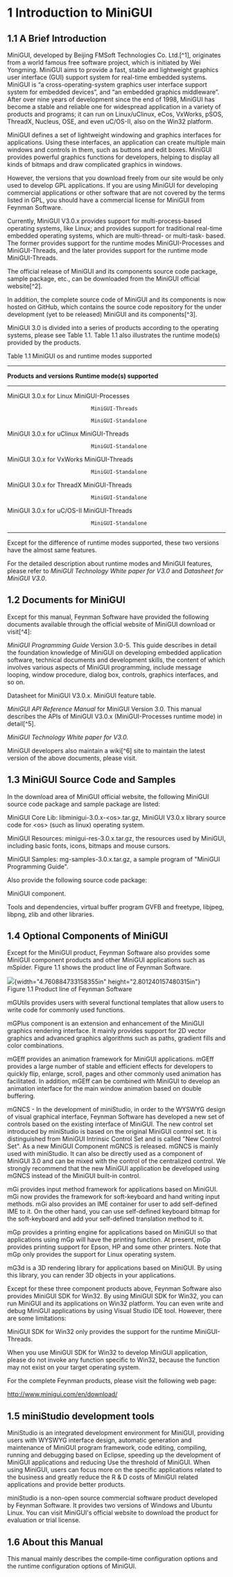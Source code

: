 1 Introduction to MiniGUI
=========================

1.1 A Brief Introduction
------------------------

MiniGUI, developed by Beijing FMSoft Technologies Co. Ltd.[^1],
originates from a world famous free software project, which is initiated
by Wei Yongming. MiniGUI aims to provide a fast, stable and lightweight
graphics user interface (GUI) support system for real-time embedded
systems. MiniGUI is “a cross-operating-system graphics user interface
support system for embedded devices”, and “an embedded graphics
middleware”. After over nine years of development since the end of 1998,
MiniGUI has become a stable and reliable one for widespread application
in a variety of products and programs; it can run on Linux/uClinux,
eCos, VxWorks, pSOS, ThreadX, Nucleus, OSE, and even uC/OS-II, also on
the Win32 platform.

MiniGUI defines a set of lightweight windowing and graphics interfaces
for applications. Using these interfaces, an application can create
multiple main windows and controls in them, such as buttons and edit
boxes. MiniGUI provides powerful graphics functions for developers,
helping to display all kinds of bitmaps and draw complicated graphics in
windows.

However, the versions that you download freely from our site would be
only used to develop GPL applications. If you are using MiniGUI for
developing commercial applications or other software that are not
covered by the terms listed in GPL, you should have a commercial license
for MiniGUI from Feynman Software.

Currently, MiniGUI V3.0.x provides support for multi-process-based
operating systems, like Linux; and provides support for traditional
real-time embedded operating systems, which are multi-thread- or
multi-task- based. The former provides support for the runtime modes
MiniGUI-Processes and MiniGUI-Threads, and the later provides support
for the runtime mode MiniGUI-Threads.

The official release of MiniGUI and its components source code package,
sample package, etc., can be downloaded from the MiniGUI official
website[^2].

In addition, the complete source code of MiniGUI and its components is
now hosted on GitHub, which contains the source code repository for the
under development (yet to be released) MiniGUI and its components[^3].

MiniGUI 3.0 is divided into a series of products according to the
operating systems, please see Table 1.1. Table 1.1 also illustrates the
runtime mode(s) provided by the products.

Table 1.1 MiniGUI os and runtime modes supported

  ------------------------------------------------------------
  **Products and versions**    **Runtime mode(s) supported**
  ---------------------------- -------------------------------
  MiniGUI 3.0.x for Linux      MiniGUI-Processes
                               
                               MiniGUI-Threads
                               
                               MiniGUI-Standalone

  MiniGUI 3.0.x for uClinux    MiniGUI-Threads
                               
                               MiniGUI-Standalone

  MiniGUI 3.0.x for VxWorks    MiniGUI-Threads
                               
                               MiniGUI-Standalone

  MiniGUI 3.0.x for ThreadX    MiniGUI-Threads
                               
                               MiniGUI-Standalone

  MiniGUI 3.0.x for uC/OS-II   MiniGUI-Threads
                               
                               MiniGUI-Standalone
  ------------------------------------------------------------

Except for the difference of runtime modes supported, these two versions
have the almost same features.

For the detailed description about runtime modes and MiniGUI features,
please refer to *MiniGUI Technology White paper for V3.0* and *Datasheet
for MiniGUI V3.0*.

1.2 Documents for MiniGUI
-------------------------

Except for this manual, Feynman Software have provided the following
documents available through the official website of MiniGUI download or
visit[^4]:

*MiniGUI Programming Guide* Version 3.0-5. This guide describes in
detail the foundation knowledge of MiniGUI on developing embedded
application software, technical documents and development skills, the
content of which involves various aspects of MiniGUI programming,
include message looping, window procedure, dialog box, controls,
graphics interfaces, and so on.

Datasheet for MiniGUI V3.0.x. MiniGUI feature table.

*MiniGUI API Reference Manual* for MiniGUI Version 3.0. This manual
describes the APIs of MiniGUI V3.0.x (MiniGUI-Processes runtime mode) in
detail[^5].

*MiniGUI Technology White paper* *for V3.0.*

MiniGUI developers also maintain a wiki[^6] site to maintain the latest
version of the above documents, please visit.

1.3 MiniGUI Source Code and Samples
-----------------------------------

In the download area of MiniGUI official website, the following MiniGUI
source code package and sample package are listed:

MiniGUI Core Lib: libminigui-3.0.x-&lt;os&gt;.tar.gz, MiniGUI V3.0.x
library source code for &lt;os&gt; (such as linux) operating system.

MiniGUI Resources: minigui-res-3.0.x.tar.gz, the resources used by
MiniGUI, including basic fonts, icons, bitmaps and mouse cursors.

MiniGUI Samples: mg-samples-3.0.x.tar.gz, a sample program of "MiniGUI
Programming Guide".

Also provide the following source code package:

MiniGUI component.

Tools and dependencies, virtual buffer program GVFB and freetype,
libjpeg, libpng, zlib and other libraries.

1.4 Optional Components of MiniGUI
----------------------------------

Except for the MiniGUI product, Feynman Software also provides some
MiniGUI component products and other MiniGUI applications such as
mSpider. Figure 1.1 shows the product line of Feynman Software.

![](media/image2.jpeg){width="4.760884733158355in"
height="2.801240157480315in"}\
Figure 1.1 Product line of Feynman Software

mGUtils provides users with several functional templates that allow
users to write code for commonly used functions.

mGPlus component is an extension and enhancement of the MiniGUI graphics
rendering interface. It mainly provides support for 2D vector graphics
and advanced graphics algorithms such as paths, gradient fills and color
combinations.

mGEff provides an animation framework for MiniGUI applications. mGEff
provides a large number of stable and efficient effects for developers
to quickly flip, enlarge, scroll, pages and other commonly used
animation has facilitated. In addition, mGEff can be combined with
MiniGUI to develop an animation interface for the main window animation
based on double buffering.

mGNCS - In the development of miniStudio, in order to the WYSWYG design
of visual graphical interface, Feynman Software has developed a new set
of controls based on the existing interface of MiniGUI. The new control
set introduced by miniStudio is based on the original MiniGUI control
set. It is distinguished from MiniGUI Intrinsic Control Set and is
called "New Control Set". As a new MiniGUI Component mGNCS is released.
mGNCS is mainly used with miniStudio. It can also be directly used as a
component of MiniGUI 3.0 and can be mixed with the control of the
centralized control. We strongly recommend that the new MiniGUI
application be developed using mGNCS instead of the MiniGUI built-in
control.

mGi provides input method framework for applications based on MiniGUI.
mGi now provides the framework for soft-keyboard and hand writing input
methods. mGi also provides an IME container for user to add self-defined
IME to it. On the other hand, you can use self-defined keyboard bitmap
for the soft-keyboard and add your self-defined translation method to
it.

mGp provides a printing engine for applications based on MiniGUI so that
applications using mGp will have the printing function. At present, mGp
provides printing support for Epson, HP and some other printers. Note
that mGp only provides the support for Linux operating system.

mG3d is a 3D rendering library for applications based on MiniGUI. By
using this library, you can render 3D objects in your applications.

Except for these three component products above, Feynman Software also
provides MiniGUI SDK for Win32. By using MiniGUI SDK for Win32, you can
run MiniGUI and its applications on Win32 platform. You can even write
and debug MiniGUI applications by using Visual Studio IDE tool. However,
there are some limitations:

MiniGUI SDK for Win32 only provides the support for the runtime
MiniGUI-Threads.

When you use MiniGUI SDK for Win32 to develop MiniGUI application,
please do not invoke any function specific to Win32, because the
function may not exist on your target operating system.

For the complete Feynman products, please visit the following web page:

http://www.minigui.com/en/download/

1.5 miniStudio development tools 
---------------------------------

MiniStudio is an integrated development environment for MiniGUI,
providing users with WYSWYG interface design, automatic generation and
maintenance of MiniGUI program framework, code editing, compiling,
running and debugging based on Eclipse, speeding up the development of
MiniGUI applications and reducing Use the threshold of MiniGUI. When
using MiniGUI, users can focus more on the specific applications related
to the business and greatly reduce the R & D costs of MiniGUI related
applications and provide better products.

miniStudio is a non-open source commercial software product developed by
Feynman Software. It provides two versions of Windows and Ubuntu Linux.
You can visit MiniGUI's official website to download the product for
evaluation or trial license.

1.6 About this Manual
---------------------

This manual mainly describes the compile-time configuration options and
the runtime configuration options of MiniGUI.

